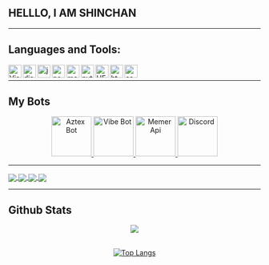 ## HELLLO, I AM SHINCHAN

---

## Languages and Tools:

<img align="left" alt="Visual Studio Code" width="26px" src="https://i.imgur.com/LwSdAlE.png" />
<img align="left" alt="discord.js" width="26px" src="https://i.imgur.com/SI1DZf3.png" />
<img align="left" alt="js" width="26px" src="https://i.imgur.com/3u1wzwE.png" />
<img align="left" alt="node.js" width="26px" src="https://seeklogo.com/images/N/nodejs-logo-FBE122E377-seeklogo.com.png" /> 
<img align="left" alt="mongodb" width="26px" src="https://i.imgur.com/BYdgNwt.png" />  
<img align="left" alt="python" width="26px" src="https://github.com/jalbertsr/logo-badge-images/blob/master/img/rsz_python.png?raw=true" />  
<img align="left" alt="HEROKU" width="26px" src="https://www.vectorlogo.zone/logos/heroku/heroku-icon.svg"/>  
<img align="left" alt="html" width="26px" src="https://i.imgur.com/PZ44WAF_d.webp?maxwidth=640&shape=thumb&fidelity=medium" /> <img align="left" alt="css" width="26px" src="https://i.imgur.com/4eIE4kN_d.webp?maxwidth=640&shape=thumb&fidelity=medium" /> <br />

---
## My Bots 
<p align="center">

<a href="https://discordbotlist.com/bots/aztex">

   <img src="https://media.discordapp.net/attachments/800639249334140969/830319603368329246/a3c91838a805920c7e843e8449532295.png?width=396&height=396" alt="Aztex Bot" width="80"/>

   </a>
   
 <a href="https://top.gg/bot/677196440296095773">

   <img src="https://media.discordapp.net/attachments/800639249334140969/830319173577080862/20210313_170823.jpg?width=396&height=396" alt="Vibe Bot" width="80"/>

   </a>
    <a href="https://memer-api.js.org">

   <img src="https://media.discordapp.net/attachments/800639249334140969/829344825185796116/2-2.png?width=396&height=396" alt="Memer Api" width="80"/>

   </a>
   <a href="https://discord.gg/fdF3HcJ">
    <img src="https://www.freepnglogos.com/uploads/discord-logo-png/seven-kingdoms-9.png" alt="Discord" width="80"/>
  </a>
</p>

---

<a href="https://github.com/shinchanOP/memer-api">
   <img align="center" src="https://github-readme-stats.vercel.app/api/pin/?username=shinchanOP&repo=memer-api" />
</a>
<a href="https://github.com/shinchanOP/discord-audit-log-webhook">
   <img align="center" src="https://github-readme-stats.vercel.app/api/pin/?username=anuraghazra&repo=discord-audit-log-webhook" />
</a>
<a href="https://github.com/shinchanOP/example-bot-memer-api">
   <img align="center" src="https://github-readme-stats.vercel.app/api/pin/?username=shinchanOP&repo=example-bot-memer-api" />
</a>
<a href="https://github.com/shinchanOP/Slash-cmd-bot">
   <img align="center" src="https://github-readme-stats.vercel.app/api/pin/?username=shinchanOP&repo=Slash-cmd-bot" />
</a>





---
## Github Stats  
<div align="center"><img src="https://github-readme-stats.vercel.app/api?username=shinchanOP&show_icons=true&hide=stars&count_private=true&theme=blue-green" align="center" /></div>  

<br/>  
<div align="center">
<p><a href="https://github.com/shinchanOP"><img src="https://github-readme-stats.vercel.app/api/top-langs/?username=shinchanOP&theme=blue-green" alt="Top Langs"></a></p></div>  


